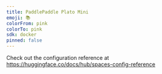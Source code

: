 ```yaml
---
title: PaddlePaddle Plato Mini
emoji: 📚
colorFrom: pink
colorTo: pink
sdk: docker
pinned: false
---
```


Check out the configuration reference at https://huggingface.co/docs/hub/spaces-config-reference
